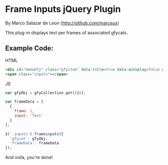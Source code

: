 Frame Inputs jQuery Plugin
==========================
By Marco Salazar de Leon (http://github.com/marceux)

This plug-in displays text per frames of associated gfycats.

Example Code:
-------------

HTML
```html
<div id="demoGfy" class="gfyitem" data-title=true data-autoplay=false data-controls=true data-expand=false data-id="LegalInnocentEastrussiancoursinghounds"></div>
<span class="inputs"></span>
```

JS
```js
var gfyObj = gfyCollection.get()[0];

var frameData = [
  {
    frame: 1,
    input: 'Text'
  }
];

$('.inputs').frameinputs({
  'gfycat': gfyObj,
  'frameData': frameData
});
```

And voila, you're done!